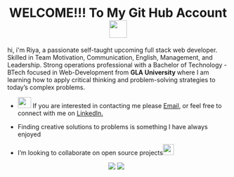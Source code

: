 <h1 align="center">WELCOME!!! To My Git Hub Account<img src="tenor.gif" width="40px"></h1>
<p>
hi, i'm Riya, a passionate self-taught upcoming full stack web developer. Skilled in Team Motivation, Communication, English, Management, and Leadership. Strong operations professional with a Bachelor of Technology - BTech focused in Web-Development from <b >GLA University </b>where I am learning how to apply critical thinking and problem-solving strategies to today’s complex problems.
</p>
<ul>
<li><img src="https://img.icons8.com/plasticine/50/000000/bag-front-view.png" width='30px' height='25px'> If you are interested in contacting me please <a href = "mailto: riyabansal3365@gmail.com">Email</a>, or feel free to connect with me on <a href="https://www.linkedin.com/in/riya-bansal-0b4755238/">LinkedIn.
</a>
</li>
<li>

 Finding creative solutions to problems is something I have always enjoyed
</li>
<li>
 I’m looking to collaborate on open source projects<img src="icons8-document.gif" heigh="10px" width="25px">
</li>
</ul>
<div align="center">
<a href="https://www.linkedin.com/in/riya-bansal-0b4755238/" target="_blank"><img src="https://img.shields.io/badge/-Krati Goyal-blue?style=curved-square&logo=Linkedin&logoColor=white&link=https://www.linkedin.com/in/gupta-kushagra2620/"></a>
<a href="mailto:riyabansal3365@gmail.com"><img src="https://img.shields.io/badge/-gkrati04@gmail.com-c14438?style=curved-square&logo=Gmail&logoColor=white&link=mailto:riyabansal3365@gmail.com"></a>
 </div>

